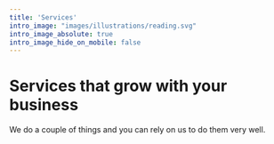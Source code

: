 ```yaml
---
title: 'Services'
intro_image: "images/illustrations/reading.svg"
intro_image_absolute: true
intro_image_hide_on_mobile: false
---
```


# Services that grow with your business

We do a couple of things and you can rely on us to do them very well.
